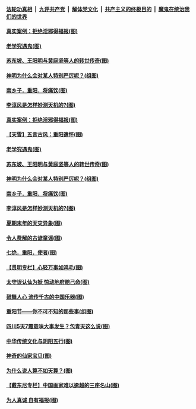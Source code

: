 

####  [法轮功真相](../../../../basic/blob/master/README.md?t=10290603) &nbsp;|&nbsp; [九评共产党](../../../../9ping.md/blob/master/README.md?t=10290603) &nbsp;|&nbsp; [解体党文化](../../../../jtdwh.md/blob/master/README.md?t=10290603)  &nbsp;|&nbsp; [共产主义的终极目的](../../../../gczydzjmd.md/blob/master/README.md?t=10290603) &nbsp;|&nbsp; [魔鬼在统治我们的世界](../../../../mgztzwmdsj.md/blob/master/README.md?t=10290603) 

#### [真实案例：拒绝淫邪得福报(图)](../pages/p7/950565.md?t=10290603) 

#### [老学究遇鬼(图)](../pages/p7/948976.md?t=10290603) 

#### [苏东坡、王阳明与黄庭坚等人的转世传奇(图)](../pages/p7/950551.md?t=10290603) 

#### [神明为什么会对某人特别严厉呢？(组图)](../pages/p7/911140.md?t=10290603) 

#### [南乡子．重阳．将痛饮(图)](../pages/p7/950353.md?t=10290603) 

#### [李淳风是怎样妙测天机的?(图)](../pages/p7/950522.md?t=10290603) 

#### [真实案例：拒绝淫邪得福报(图)](../pages/p7/950565.md?t=10290603) 

#### [【天雪】五言古风：重阳遣怀(图)](../pages/p7/950567.md?t=10290603) 

#### [老学究遇鬼(图)](../pages/p7/948976.md?t=10290603) 

#### [苏东坡、王阳明与黄庭坚等人的转世传奇(图)](../pages/p7/950551.md?t=10290603) 

#### [神明为什么会对某人特别严厉呢？(组图)](../pages/p7/911140.md?t=10290603) 

#### [南乡子．重阳．将痛饮(图)](../pages/p7/950353.md?t=10290603) 

#### [李淳风是怎样妙测天机的?(图)](../pages/p7/950522.md?t=10290603) 

#### [夏朝末年的天灾异象(图)](../pages/p7/950476.md?t=10290603) 

#### [令人费解的古谚童谣(图)](../pages/p7/950264.md?t=10290603) 

#### [七绝．重阳．使者(图)](../pages/p7/950352.md?t=10290603) 

#### [【贯明专栏】心轻万事如鸿毛(图)](../pages/p7/950037.md?t=10290603) 

#### [太守误认仙为妖 惊动地府赔己命(图)](../pages/p7/950321.md?t=10290603) 

#### [鼓舞人心 流传千古的中国乐器(图)](../pages/p7/950246.md?t=10290603) 

#### [重阳节——你不可不知的那些事(组图)](../pages/p7/950231.md?t=10290603) 

#### [四川5天7震意味大事发生？包青天这么说(图)](../pages/p7/950102.md?t=10290603) 

#### [中华传统文化与阴阳五行(图)](../pages/p7/949705.md?t=10290603) 

#### [神奇的仙家宝贝(图)](../pages/p7/950256.md?t=10290603) 

#### [为什么说人算不如天算？(图)](../pages/p7/949922.md?t=10290603) 

#### [【戴东尼专栏】中国画家难以逾越的三座名山(图)](../pages/p7/942075.md?t=10290603) 

#### [为人真诚 自有福报(图)](../pages/p7/949530.md?t=10290603) 

